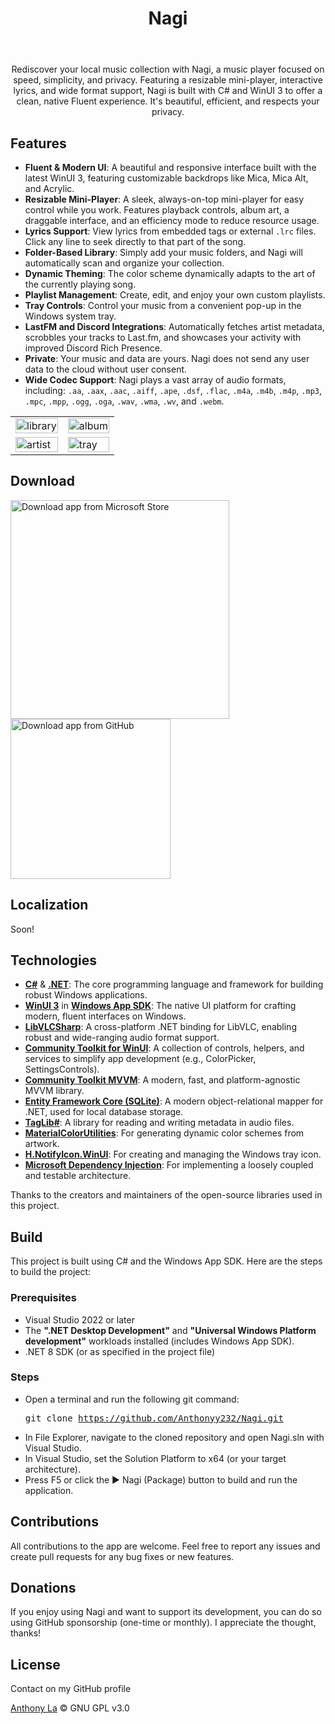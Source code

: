 <div align="center">
    <img style="display: block; border-radius: 9999px;" src="https://github.com/user-attachments/assets/58f7a205-113d-463e-a2f3-d9979b935da1" alt="">
    <h1>
        Nagi
        <p><img style="display: block; border-radius: 9999px;" src="https://img.shields.io/github/downloads/Anthonyy232/Nagi/total" alt=""></p>
    </h1>
  <p align="center"></p>
    <p>Rediscover your local music collection with Nagi, a music player focused on speed, simplicity, and privacy. Featuring a resizable mini-player, interactive lyrics, and wide format support, Nagi is built with C# and WinUI 3 to offer a clean, native Fluent experience. It's beautiful, efficient, and respects your privacy.</p>
</div>

## Features
- **Fluent & Modern UI**: A beautiful and responsive interface built with the latest WinUI 3, featuring customizable backdrops like Mica, Mica Alt, and Acrylic.
- **Resizable Mini-Player**: A sleek, always-on-top mini-player for easy control while you work. Features playback controls, album art, a draggable interface, and an efficiency mode to reduce resource usage.
- **Lyrics Support**: View lyrics from embedded tags or external `.lrc` files. Click any line to seek directly to that part of the song.
- **Folder-Based Library**: Simply add your music folders, and Nagi will automatically scan and organize your collection.
- **Dynamic Theming**: The color scheme dynamically adapts to the art of the currently playing song.
- **Playlist Management**: Create, edit, and enjoy your own custom playlists.
- **Tray Controls**: Control your music from a convenient pop-up in the Windows system tray.
- **LastFM and Discord Integrations**: Automatically fetches artist metadata, scrobbles your tracks to Last.fm, and showcases your activity with improved Discord Rich Presence.
- **Private**: Your music and data are yours. Nagi does not send any user data to the cloud without user consent.
- **Wide Codec Support**: Nagi plays a vast array of audio formats, including: `.aa`, `.aax`, `.aac`, `.aiff`, `.ape`, `.dsf`, `.flac`, `.m4a`, `.m4b`, `.m4p`, `.mp3`, `.mpc`, `.mpp`, `.ogg`, `.oga`, `.wav`, `.wma`, `.wv`, and `.webm`.
      
<div align="center">
<table border="0">
  <tr>
    <td><img src="https://github.com/user-attachments/assets/a79450a7-d84e-4fe9-92b5-724b890e3e1d" width="100%" alt="library" /></td>
    <td><img src="https://github.com/user-attachments/assets/1387ccc4-d436-403b-8396-8888fbe1be26" width="100%" alt="album" /></td>
  </tr>
  <tr>
    <td><img src="https://github.com/user-attachments/assets/c99ac0a0-7484-4b6c-8113-e6abc731f879" width="100%" alt="artist" /></td>
    <td><img src="https://github.com/user-attachments/assets/ea46c4c4-8e22-4c45-9cd7-d275ea770e88" width="100%" alt="tray" /></td>
  </tr>
</table>
</div>

    


## Download
[<img src="https://get.microsoft.com/images/en-us%20dark.svg" alt="Download app from Microsoft Store" width="350">](https://apps.microsoft.com/detail/9P1V1PPML3QT?referrer=appbadge&launch=true&mode=full)
[<img src="https://github.com/user-attachments/assets/f81e6835-068d-4513-894b-659b5ac7f0ea" alt="Download app from GitHub" width="256">](https://github.com/Anthonyy232/Nagi/releases)



## Localization
Soon!

## Technologies

- **[C#](https://docs.microsoft.com/en-us/dotnet/csharp/)** & **[.NET](https://dotnet.microsoft.com/)**: The core programming language and framework for building robust Windows applications.
- **[WinUI 3](https://docs.microsoft.com/en-us/windows/apps/winui/winui3/)** in **[Windows App SDK](https://github.com/microsoft/WindowsAppSDK)**: The native UI platform for crafting modern, fluent interfaces on Windows.
- **[LibVLCSharp](https://github.com/videolan/libvlcsharp)**: A cross-platform .NET binding for LibVLC, enabling robust and wide-ranging audio format support.
- **[Community Toolkit for WinUI](https://github.com/CommunityToolkit/WindowsCommunityToolkit)**: A collection of controls, helpers, and services to simplify app development (e.g., ColorPicker, SettingsControls).
- **[Community Toolkit MVVM](https://docs.microsoft.com/en-us/dotnet/communitytoolkit/mvvm/)**: A modern, fast, and platform-agnostic MVVM library.
- **[Entity Framework Core (SQLite)](https://docs.microsoft.com/en-us/ef/core/)**: A modern object-relational mapper for .NET, used for local database storage.
- **[TagLib#](https://github.com/mono/taglib-sharp)**: A library for reading and writing metadata in audio files.
- **[MaterialColorUtilities](https://github.com/material-foundation/material-color-utilities)**: For generating dynamic color schemes from artwork.
- **[H.NotifyIcon.WinUI](https://github.com/HavenDV/H.NotifyIcon)**: For creating and managing the Windows tray icon.
- **[Microsoft Dependency Injection](https://docs.microsoft.com/en-us/dotnet/core/extensions/dependency-injection)**: For implementing a loosely coupled and testable architecture.

Thanks to the creators and maintainers of the open-source libraries used in this project.

## Build

This project is built using C# and the Windows App SDK. Here are the steps to build the project:

### Prerequisites
- Visual Studio 2022 or later
- The **".NET Desktop Development"** and **"Universal Windows Platform development"** workloads installed (includes Windows App SDK).
- .NET 8 SDK (or as specified in the project file)

### Steps
- Open a terminal and run the following git command:  <pre>git clone https://github.com/Anthonyy232/Nagi.git</pre>
- In File Explorer, navigate to the cloned repository and open Nagi.sln with Visual Studio.
- In Visual Studio, set the Solution Platform to x64 (or your target architecture).
- Press F5 or click the ▶ Nagi (Package) button to build and run the application.

## Contributions

All contributions to the app are welcome. Feel free to report any issues and create pull requests for any bug fixes or new features.

## Donations

If you enjoy using Nagi and want to support its development, you can do so using GitHub sponsorship (one-time or monthly). I appreciate the thought, thanks!

## License
Contact on my GitHub profile

[Anthony La](https://github.com/Anthonyy232]) © GNU GPL v3.0
